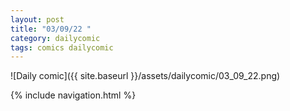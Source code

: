 ```yaml
---
layout: post
title: "03/09/22 "
category: dailycomic
tags: comics dailycomic
---
```

![Daily comic]({{ site.baseurl }}/assets/dailycomic/03_09_22.png)

{% include navigation.html %}


